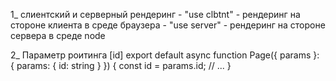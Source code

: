 1_ слиентский и серверный рендеринг
        - "use clbtnt" - рендеринг на стороне клиента в среде браузера
        - "use server" - рендеринг на стороне сервера в среде node

2_ Параметр роитинга [id]
        export default async function Page({ params }: { params: { id: string } }) {
                const id = params.id;
                // ...
        }
